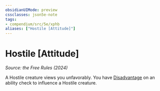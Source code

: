```yaml
---
obsidianUIMode: preview
cssclasses: json5e-note
tags:
- compendium/src/5e/xphb
aliases: ["Hostile [Attitude]"]
---
```

# Hostile [Attitude]
*Source: the Free Rules (2024)* 

A Hostile creature views you unfavorably. You have [Disadvantage](disadvantage-xphb.md) on an ability check to influence a Hostile creature.